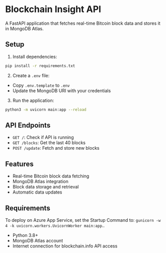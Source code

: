 # Blockchain Insight API

A FastAPI application that fetches real-time Bitcoin block data and stores it in MongoDB Atlas.

## Setup

1. Install dependencies:
```bash
pip install -r requirements.txt
```

2. Create a `.env` file:
- Copy `.env.template` to `.env`
- Update the MongoDB URI with your credentials

3. Run the application:
```bash
python3 -m uvicorn main:app --reload
```

## API Endpoints

- `GET /`: Check if API is running
- `GET /blocks`: Get the last 40 blocks
- `POST /update`: Fetch and store new blocks

## Features

- Real-time Bitcoin block data fetching
- MongoDB Atlas integration
- Block data storage and retrieval
- Automatic data updates

## Requirements

To deploy on Azure App Service, set the Startup Command to: `gunicorn -w 4 -k uvicorn.workers.UvicornWorker main:app`..

- Python 3.8+
- MongoDB Atlas account
- Internet connection for blockchain.info API access 